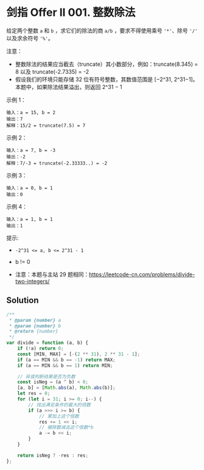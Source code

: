 # 剑指 Offer II 001. 整数除法

给定两个整数 `a` 和 `b` ，求它们的除法的商 `a/b` ，要求不得使用乘号 `'*'`、除号 `'/'` 以及求余符号 `'%'`。

注意：

-   整数除法的结果应当截去（truncate）其小数部分，例如：truncate(8.345) = 8 以及 truncate(-2.7335) = -2
-   假设我们的环境只能存储 32 位有符号整数，其数值范围是 [−2^31, 2^31−1]。本题中，如果除法结果溢出，则返回 2^31 − 1

示例 1：

```
输入：a = 15, b = 2
输出：7
解释：15/2 = truncate(7.5) = 7
```

示例 2：

```
输入：a = 7, b = -3
输出：-2
解释：7/-3 = truncate(-2.33333..) = -2
```

示例 3：

```
输入：a = 0, b = 1
输出：0
```

示例 4：

```
输入：a = 1, b = 1
输出：1
```

提示:

-   `-2^31 <= a, b <= 2^31 - 1`
-   b != 0

-   注意：本题与主站 29 题相同：https://leetcode-cn.com/problems/divide-two-integers/

## Solution

```js
/**
 * @param {number} a
 * @param {number} b
 * @return {number}
 */
var divide = function (a, b) {
    if (!a) return 0;
    const [MIN, MAX] = [-(2 ** 31), 2 ** 31 - 1];
    if (a == MIN && b == -1) return MAX;
    if (a == MIN && b == 1) return MIN;

    // 异或判断结果是否为负数
    const isNeg = (a ^ b) < 0;
    [a, b] = [Math.abs(a), Math.abs(b)];
    let res = 0;
    for (let i = 31; i >= 0; i--) {
        // 找出满足条件的最大的倍数
        if (a >>> i >= b) {
            // 累加上这个倍数
            res += 1 << i;
            // 被除数减去这个倍数*b
            a -= b << i;
        }
    }

    return isNeg ? -res : res;
};
```
